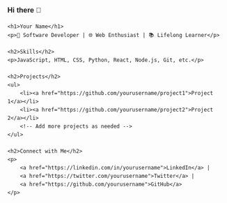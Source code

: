 ### Hi there 👋


<!DOCTYPE html>
<html lang="en">
<head>
    <meta charset="UTF-8">
    <meta name="viewport" content="width=device-width, initial-scale=1.0">
    <title>Your GitHub Profile</title>
    <style>
        body {
            font-family: 'Arial', sans-serif;
            line-height: 1.6;
            margin: 20px;
        }
        h1 {
            color: #0366d6;
        }
        p {
            color: #586069;
        }
    </style>
</head>
<body>

    <h1>Your Name</h1>
    <p>🚀 Software Developer | 🌐 Web Enthusiast | 📚 Lifelong Learner</p>

    <h2>Skills</h2>
    <p>JavaScript, HTML, CSS, Python, React, Node.js, Git, etc.</p>

    <h2>Projects</h2>
    <ul>
        <li><a href="https://github.com/yourusername/project1">Project 1</a></li>
        <li><a href="https://github.com/yourusername/project2">Project 2</a></li>
        <!-- Add more projects as needed -->
    </ul>

    <h2>Connect with Me</h2>
    <p>
        <a href="https://linkedin.com/in/yourusername">LinkedIn</a> |
        <a href="https://twitter.com/yourusername">Twitter</a> |
        <a href="https://github.com/yourusername">GitHub</a>
    </p>

</body>
</html>
